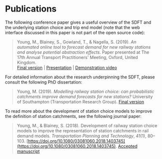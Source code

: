 # Publications
<!-- position: 3 -->

The following conference paper gives a useful overview of the SDFT and the underlying station choice and trip end model (note that the web interface discussed in this paper is not part of the open source code):

>Young, M., Blainey, S., Gowland, T., & Nagella, S. (2019). *An automated online tool to forecast demand for new railway stations and analyse potential abstraction effects*. Paper presented at The 17th Annual Transport Practitioners' Meeting, Oxford, United Kingdom.  
[Final version](https://www.marcusyoung.co.uk/files/tpm2019.pdf) | [Presentation](https://www.marcusyoung.co.uk/files/tpm2019presentation.pdf) | [Demonstration video](https://vimeo.com/449010572)

For detailed information about the research underpinning the SDFT, please consult the following PhD dissertation:

>Young, M. (2019). *Modelling railway station choice: can probabilistic catchments improve demand forecasts for new stations?* University of Southampton (Transportation Research Group). [Final version](https://eprints.soton.ac.uk/430041/)


To read more about the development of station choice models to improve the definition of station catchments, see the following journal paper:

>Young, M., & Blainey, S. (2018). Development of railway station choice models to improve the representation of station catchments in rail demand models. *Transportation Planning and Technology*, 41(1), 80–103. [https://doi.org/10.1080/03081060.2018.1403745](https://doi.org/10.1080/03081060.2018.1403745). [Accepted manuscript](https://www.marcusyoung.co.uk/files/tpt2017.pdf)



